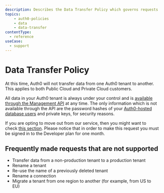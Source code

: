 ```yaml
---
description: Describes the Data Transfer Policy which governs requests for transfer of data from one Auth0 tenant to another.
topics:
    - auth0-policies
    - data
    - data-transfer
contentType:
  - reference
useCase:
  - support
---
```


# Data Transfer Policy

At this time, Auth0 will not transfer data from one Auth0 tenant to another. This applies to both Public Cloud and Private Cloud customers.

All data in your Auth0 tenant is always under your control and is [available through the Management API](/api/v2) at any time. The only information which is not available through the API are the password hashes of your [Auth0-hosted database users](/connections/database) and private keys, for security reasons.

If you are opting to move out from our service, then you might want to check [this section](/moving-out). Please notice that in order to make this request you must be signed in to the Developer plan for one month.

## Frequently made requests that are not supported

* Transfer data from a non-production tenant to a production tenant
* Rename a tenant
* Re-use the name of a previously deleted tenant
* Rename a connection
* Migrate a tenant from one region to another (for example, from US to EU)
